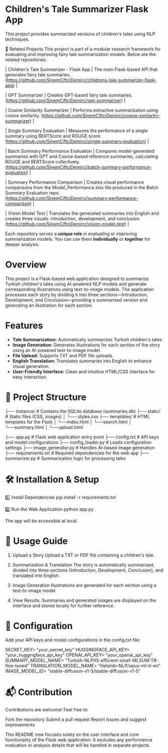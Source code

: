 # Children's Tale Summarizer Flask App

This project provides summarized versions of children's tales using NLP techniques.

🔗 Related Projects
This project is part of a modular research framework for evaluating and improving fairy tale summarization models. Below are the related repositories:

| Children's Tale Summarizer - Flask App | The main Flask-based API that generates fairy tale summaries. (https://github.com/SinemCiftciDemirci/childrens-tale-summarizer-flask-app) |

| GPT Summarizer | Creates GPT-based fairy tale summaries. (https://github.com/SinemCiftciDemirci/gpt-summarizer) |

| Cosine Similarity Summarizer | Performs extractive summarization using cosine similarity. (https://github.com/SinemCiftciDemirci/cosine-similarity-summarizer) |

| Single Summary Evaluation | Measures the performance of a single summary using BERTScore and ROUGE score. (https://github.com/SinemCiftciDemirci/single-summary-evaluation) |

| Batch Summary Performance Evaluation | Compares model-generated summaries with GPT and Cosine-based reference summaries, calculating ROUGE and BERTScore collectively. (https://github.com/SinemCiftciDemirci/batch-summary-performance-evaluation) |

| Summary Performance Comparison | Creates visual performance comparisons from the Model_Performance.xlsx file produced in the Batch Summary Evaluation repo. (https://github.com/SinemCiftciDemirci/summary-performance-comparison) |

| Vision Model Test | Translates the generated summaries into English and creates three visuals: introduction, development, and conclusion. (https://github.com/SinemCiftciDemirci/vision-model-test) |

Each repository serves a **unique role** in evaluating or improving summarization models. You can use them **individually** or **together** for deeper analysis.


# Overview
This project is a Flask-based web application designed to summarize Turkish children's tales using AI-powered NLP models and generate corresponding illustrations using text-to-image models. The application processes each story by dividing it into three sections—Introduction, Development, and Conclusion—providing a summarized version and generating an illustration for each section.

# Features
- **Tale Summarization:** Automatically summarizes Turkish children's tales.
- **Image Generation:** Generates illustrations for each section of the story using an AI-powered text-to-image model.
- **File Upload:** Supports TXT and PDF file uploads.
- **English Translation:** Translates summaries into English to enhance visual generation.
- **User-Friendly Interface:** Clean and intuitive HTML/CSS interface for easy interaction.


# 📂 Project Structure

├── instance/ # Contains the SQLite database (summaries.db)
├── static/ # Static files (CSS, images) 
│ └── styles.css 
├── templates/ # HTML templates for the Flask
│ └──index.html
│ └──search.html
│ └──summary.html 
│ └──upload.html 

├── app.py # Flask web application entry point 
├── config.txt # API keys and model configurations 
├── config_loader.py # Loads configuration settings 
├── image_generator.py # Handles AI-based image generation 
├── requirements.txt # Required dependencies for the web app 
├── summarizer.py # Summarization logic for processing tales 



# 🛠 Installation & Setup
1️⃣ Install Dependencies
pip install -r requirements.txt

2️⃣ Run the Web Application
python app.py

The app will be accessible at local.

# 📑 Usage Guide
1. Upload a Story
Upload a TXT or PDF file containing a children's tale.

2. Summarization & Translation
The story is automatically summarized, divided into three sections (Introduction, Development, Conclusion), and translated into English.

3. Image Generation
Illustrations are generated for each section using a text-to-image model.

4. View Results:
Summaries and generated images are displayed on the interface and stored locally for further reference.

# 🔑 Configuration
Add your API keys and model configurations in the config.txt file:

SECRET_KEY= "your_secret_key"
HUGGINGFACE_API_KEY= "your_huggingface_api_key"
OPENAI_API_KEY= "your_openai_api_key"
SUMMARY_MODEL_NAME= "Turkish-NLP/t5-efficient-small-MLSUM-TR-fine-tuned"
TRANSLATION_MODEL_NAME= "Helsinki-NLP/opus-mt-tr-en"
IMAGE_MODEL_ID= "stable-diffusion-v1-5/stable-diffusion-v1-5"


# 📬 Contribution
Contributions are welcome! Feel free to:

Fork the repository
Submit a pull request
Report issues and suggest improvements

This README now focuses solely on the user interface and core functionality of the Flask web application. It excludes any performance evaluation or analysis details that will be handled in separate projects.
